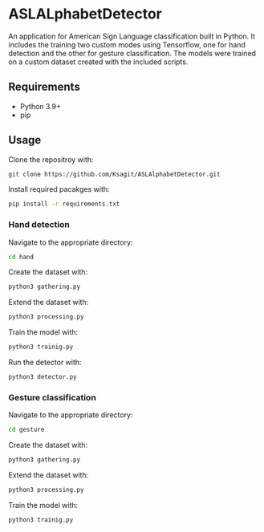 # ASLALphabetDetector
An application for American Sign Language classification built in Python. It includes the training two custom modes using Tensorflow, one for hand detection and the other for gesture classification. The models were trained on a custom dataset created with the included scripts.

## Requirements
- Python 3.9+
- pip

## Usage
Clone the repositroy with:
```bash
git clone https://github.com/Ksagit/ASLAlphabetDetector.git
```

Install required pacakges with:
```bash
pip install -r requirements.txt
```

### Hand detection 
Navigate to the appropriate directory:
```bash
cd hand
```

Create the dataset with:
```bash
python3 gathering.py
```

Extend the dataset with:
```bash
python3 processing.py
```

Train the model with:
```bash
python3 trainig.py
```

Run the detector with:
```bash
python3 detector.py
```

### Gesture classification
Navigate to the appropriate directory:
```bash
cd gesture
```

Create the dataset with:
```bash
python3 gathering.py
```

Extend the dataset with:
```bash
python3 processing.py
```

Train the model with:
```bash
python3 trainig.py
```
